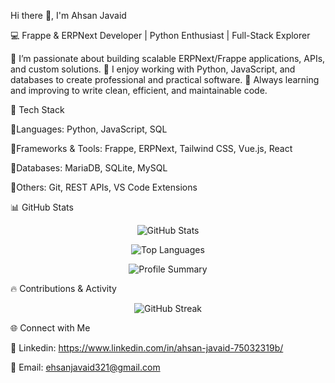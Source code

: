 Hi there 👋, I'm Ahsan Javaid

💻 Frappe & ERPNext Developer | Python Enthusiast | Full-Stack Explorer

🔹 I’m passionate about building scalable ERPNext/Frappe applications, APIs, and custom solutions.
🔹 I enjoy working with Python, JavaScript, and databases to create professional and practical software.
🔹 Always learning and improving to write clean, efficient, and maintainable code.

🚀 Tech Stack

🔹Languages: Python, JavaScript, SQL

🔹Frameworks & Tools: Frappe, ERPNext, Tailwind CSS, Vue.js, React

🔹Databases: MariaDB, SQLite, MySQL

🔹Others: Git, REST APIs, VS Code Extensions

📊 GitHub Stats
<p align="center"> <img src="https://github-readme-stats.vercel.app/api?username=ehsanjavaid&show_icons=true&theme=tokyonight" alt="GitHub Stats" /> </p> 
<p align="center"> <img src="https://github-readme-stats.vercel.app/api/top-langs/?username=ehsanjavaid&layout=compact&theme=tokyonight" alt="Top Languages" /> </p> 
<p align="center"> <img src="https://github-profile-summary-cards.vercel.app/api/cards/profile-details?username=ehsanjavaid&theme=tokyonight" alt="Profile Summary" /> </p>

🔥 Contributions & Activity
<p align="center">
  <img src="https://streak-stats.demolab.com/?user=ehsanjavaid&theme=tokyonight" alt="GitHub Streak" />
</p>


🌐 Connect with Me

💼 Linkedin: https://www.linkedin.com/in/ahsan-javaid-75032319b/

📧 Email: ehsanjavaid321@gmail.com
